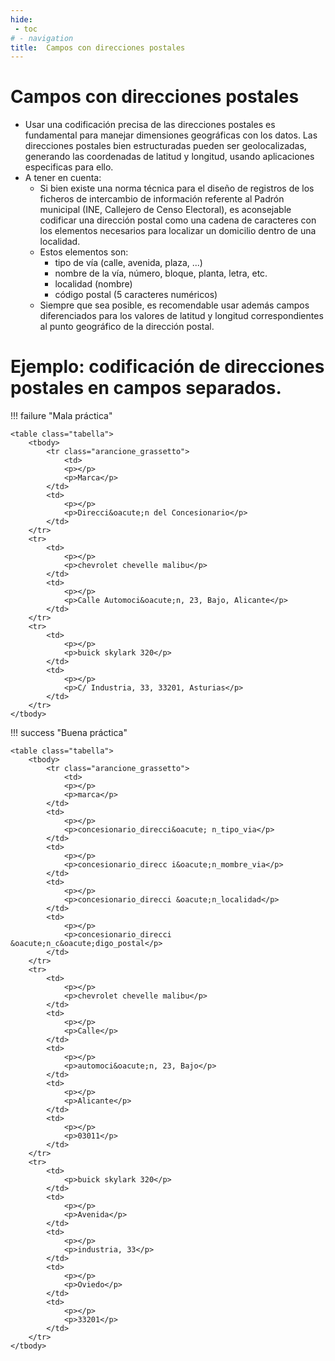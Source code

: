 ```yaml
---
hide:
 - toc
# - navigation
title:  Campos con direcciones postales
---
```


# Campos con direcciones postales

- Usar una codificación  precisa de las direcciones  postales  es fundamental para manejar dimensiones geográficas con los datos. Las direcciones postales bien estructuradas pueden ser geolocalizadas, generando las coordenadas de latitud y longitud, usando aplicaciones especificas para ello.
- A tener en cuenta:
	- Si bien existe una norma técnica para el diseño de registros de los ficheros  de intercambio de información referente al Padrón municipal  (INE, Callejero de Censo Electoral), es aconsejable codificar una dirección postal como una cadena de caracteres con los elementos necesarios para localizar un domicilio dentro de una localidad.
	- Estos elementos son:
		- tipo de vía (calle, avenida, plaza, ...)
		- nombre de la vía, número, bloque, planta, letra, etc.
		- localidad (nombre)
		- código postal (5 caracteres numéricos)
	- Siempre que sea posible, es recomendable usar además campos diferenciados para los  valores de  latitud y longitud correspondientes al punto geográfico de la dirección postal.
	
# Ejemplo: codificación de direcciones postales en campos separados.


!!! failure "Mala práctica"

    <table class="tabella">
    	<tbody>
    		<tr class="arancione_grassetto">
				<td>
				<p></p>
				<p>Marca</p>
			</td>
			<td>
				<p></p>
				<p>Direcci&oacute;n del Concesionario</p>
			</td>
		</tr>
		<tr>
			<td>
				<p></p>
				<p>chevrolet chevelle malibu</p>
			</td>
			<td>
				<p></p>
				<p>Calle Automoci&oacute;n, 23, Bajo, Alicante</p>
			</td>
		</tr>
		<tr>
			<td>
				<p></p>
				<p>buick skylark 320</p>
			</td>
			<td>
				<p></p>
				<p>C/ Industria, 33, 33201, Asturias</p>
			</td>
		</tr>
	</tbody>
</table>
			
!!! success "Buena práctica"

    <table class="tabella">
    	<tbody>
    		<tr class="arancione_grassetto">			
				<td>
				<p></p>
				<p>marca</p>
			</td>
			<td>
				<p></p>
				<p>concesionario_direcci&oacute; n_tipo_via</p>
			</td>
			<td>
				<p></p>
				<p>concesionario_direcc i&oacute;n_mombre_via</p>
			</td>
			<td>
				<p></p>
				<p>concesionario_direcci &oacute;n_localidad</p>
			</td>
			<td>
				<p></p>
				<p>concesionario_direcci &oacute;n_c&oacute;digo_postal</p>
			</td>
		</tr>
		<tr>
			<td>
				<p></p>
				<p>chevrolet chevelle malibu</p>
			</td>
			<td>
				<p></p>
				<p>Calle</p>
			</td>
			<td>
				<p></p>
				<p>automoci&oacute;n, 23, Bajo</p>
			</td>
			<td>
				<p></p>
				<p>Alicante</p>
			</td>
			<td>
				<p></p>
				<p>03011</p>
			</td>
		</tr>
		<tr>
			<td>
				<p>buick skylark 320</p>
			</td>
			<td>
				<p></p>
				<p>Avenida</p>
			</td>
			<td>
				<p></p>
				<p>industria, 33</p>
			</td>
			<td>
				<p></p>
				<p>Oviedo</p>
			</td>
			<td>
				<p></p>
				<p>33201</p>
			</td>
		</tr>
	</tbody>
</table>